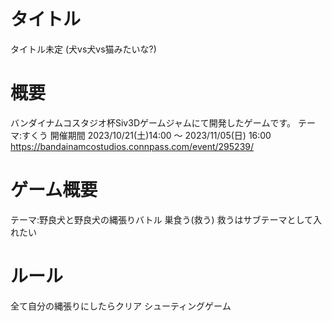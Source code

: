 # タイトル
タイトル未定
(犬vs犬vs猫みたいな?)
 
# 概要
バンダイナムコスタジオ杯Siv3Dゲームジャムにて開発したゲームです。
テーマ:すくう
開催期間
2023/10/21(土)14:00 〜 2023/11/05(日) 16:00
https://bandainamcostudios.connpass.com/event/295239/

# ゲーム概要
テーマ:野良犬と野良犬の縄張りバトル
巣食う(救う)
救うはサブテーマとして入れたい

# ルール
全て自分の縄張りにしたらクリア
シューティングゲーム
